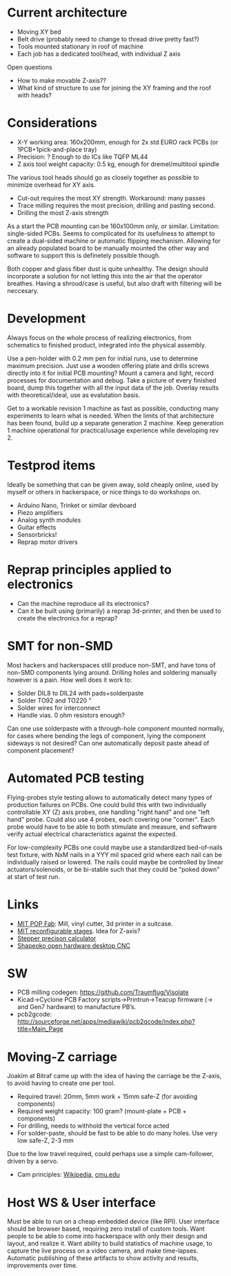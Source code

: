 Current architecture
=======================
* Moving XY bed
* Belt drive (probably need to change to thread drive pretty fast?)
* Tools mounted stationary in roof of machine
* Each job has a dedicated tool/head, with individual Z axis

Open questions
* How to make movable Z-axis??
* What kind of structure to use for joining the XY framing and the roof with heads?


Considerations
=================
* X-Y working area: 160x200mm, enough for 2x std EURO rack PCBs (or 1PCB+1pick-and-place tray)
* Precision: ? Enough to do ICs like TQFP ML44
* Z axis tool weight capacity: 0.5 kg, enough for dremel/multitool spindle

The various tool heads should go as closely together as possible to minimize overhead for XY axis.

* Cut-out requires the most XY strength. Workaround: many passes
* Trace milling requires the most precision, drilling and pasting second.
* Drilling the most Z-axis strength

As a start the PCB mounting can be 160x100mm only, or similar.
Limitation: single-sided PCBs. Seems to complicated for its usefulness to attempt
to create a dual-sided machine or automatic flipping mechanism.
Allowing for an already populated board to be manually mounted the other way and software
to support this is definetely possible though.

Both copper and glass fiber dust is quite unhealthy. The design should incorporate a solution for
not letting this into the air that the operator breathes. Having a shroud/case is useful, but
also draft with filtering will be neccesary.


Development
=============
Always focus on the whole process of realizing electronics, from schematics to finished product,
integrated into the physical assembly.

Use a pen-holder with 0.2 mm pen for initial runs, use to determine maximum precision.
Just use a wooden offering plate and drills screws directly into it for initial PCB mounting?
Mount a camera and light, record processes for documentation and debug. Take a picture of every finished board,
dump this together with all the input data of the job. Overlay results with theoretical/ideal, use as evalutation basis.

Get to a workable revision 1 machine as fast as possible, conducting many experiments to learn what is needed.
When the limits of that architecture has been found, build up a separate generation 2 machine.
Keep generation 1 machine operational for practical/usage experience while developing rev 2.


Testprod items
===============
Ideally be something that can be given away, sold cheaply online,
used by myself or others in hackerspace, or nice things to do workshops on.

* Arduino Nano, Trinket or similar devboard
* Piezo amplifiers
* Analog synth modules
* Guitar effects
* Sensorbricks!
* Reprap motor drivers

Reprap principles applied to electronics
========================
* Can the machine reproduce all its electronics?
* Can it be built using (primarily) a reprap 3d-printer,
and then be used to create the electronics for a reprap?


SMT for non-SMD
=================
Most hackers and hackerspaces still produce non-SMT, and have tons of non-SMD components lying around.
Drilling holes and soldering manually however is a pain. How well does it work to:
* Solder DIL8 to DIL24 with pads+solderpaste
* Solder TO92 and TO220 "
* Solder wires for interconnect
* Handle vias. 0 ohm resistors enough?

Can one use solderpaste with a through-hole component mounted normally, for cases where bending the
legs of component, lying the component sideways is not desired?
Can one automatically deposit paste ahead of component placement?


Automated PCB testing
=======================
Flying-probes style testing allows to automatically detect many types of production failures on PCBs.
One could build this with two individually controllable XY (Z) axis
probes, one handling "right hand" and one "left hand" probe. Could also use 4 probes, each covering one "corner".
Each probe would have to be able to both stimulate and measure, and software verify
actual electrical characteristics against the expected.


For low-complexity PCBs one could maybe use a standardized bed-of-nails test fixture,
with NxM nails in a YYY mil spaced grid where each nail can be individually raised or lowered.
The nails could maybe be controlled by linear actuators/solenoids, or be bi-stable such that they
could be "poked down" at start of test run.


Links
=======

* [MIT POP Fab](http://mtm.cba.mit.edu): Mill, vinyl cutter, 3d printer in a suitcase.
* [MIT reconfigurable stages](http://mtm.cba.mit.edu/machines/stages/). Idea for Z-axis?
* [Stepper precison calculator](http://calculator.josefprusa.cz)
* [Shapeoko open hardware desktop CNC](https://www.inventables.com/technologies/desktop-cnc-mill-kit-shapeoko-2)

SW
====
* PCB milling codegen: https://github.com/Traumflug/Visolate
* Kicad->Cyclone PCB Factory scripts->Printrun->Teacup firmware (-> and Gen7 hardware) to manufacture PB’s.
* pcb2gcode: http://sourceforge.net/apps/mediawiki/pcb2gcode/index.php?title=Main_Page


Moving-Z carriage
=====================
Joakim at Bitraf came up with the idea of having the carriage be the Z-axis,
to avoid having to create one per tool.

* Required travel: 20mm, 5mm work + 15mm safe-Z (for avoiding components)
* Required weight capacity: 100 gram? (mount-plate + PCB + components)
* For drilling, needs to withhold the vertical force acted
* For solder-paste, should be fast to be able to do many holes. Use very low safe-Z, 2-3 mm

Due to the low travel required, could perhaps use a simple cam-follower, driven by a servo.

* Cam principles: [Wikipedia](http://en.wikipedia.org/wiki/Cam), [cmu.edu](http://www.cs.cmu.edu/~rapidproto/mechanisms/chpt6.html)


Host WS & User interface
================

Must be able to run on a cheap embedded device (like RPI).
User interface should be browser based, requiring zero install of custom tools.
Want people to be able to come into hackerspace with only their design and layout, and realize it.
Want ability to build statistics of machine usage, to capture the live process on a video camera, and make time-lapses.
Automatic publishing of these artifacts to show activity and results, improvements over time.

